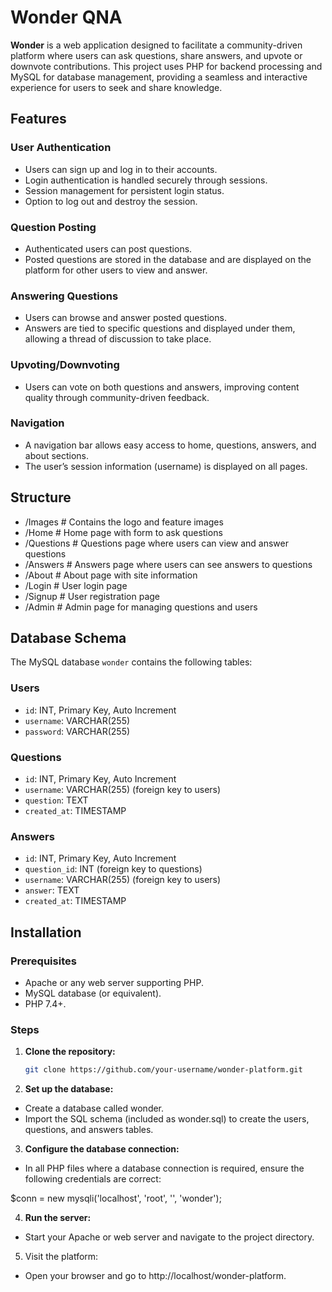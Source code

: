 # Wonder QNA

**Wonder** is a web application designed to facilitate a community-driven platform where users can ask questions, share answers, and upvote or downvote contributions. This project uses PHP for backend processing and MySQL for database management, providing a seamless and interactive experience for users to seek and share knowledge.

## Features

### User Authentication
- Users can sign up and log in to their accounts.
- Login authentication is handled securely through sessions.
- Session management for persistent login status.
- Option to log out and destroy the session.

### Question Posting
- Authenticated users can post questions.
- Posted questions are stored in the database and are displayed on the platform for other users to view and answer.

### Answering Questions
- Users can browse and answer posted questions.
- Answers are tied to specific questions and displayed under them, allowing a thread of discussion to take place.

### Upvoting/Downvoting
- Users can vote on both questions and answers, improving content quality through community-driven feedback.

### Navigation
- A navigation bar allows easy access to home, questions, answers, and about sections.
- The user’s session information (username) is displayed on all pages.


## Structure

- /Images             # Contains the logo and feature images
- /Home               # Home page with form to ask questions
- /Questions          # Questions page where users can view and answer questions
- /Answers            # Answers page where users can see answers to questions
- /About              # About page with site information
- /Login              # User login page
- /Signup             # User registration page
- /Admin              # Admin page for managing questions and users


## Database Schema

The MySQL database `wonder` contains the following tables:

### Users
- `id`: INT, Primary Key, Auto Increment
- `username`: VARCHAR(255)
- `password`: VARCHAR(255)

### Questions
- `id`: INT, Primary Key, Auto Increment
- `username`: VARCHAR(255) (foreign key to users)
- `question`: TEXT
- `created_at`: TIMESTAMP

### Answers
- `id`: INT, Primary Key, Auto Increment
- `question_id`: INT (foreign key to questions)
- `username`: VARCHAR(255) (foreign key to users)
- `answer`: TEXT
- `created_at`: TIMESTAMP

## Installation

### Prerequisites
- Apache or any web server supporting PHP.
- MySQL database (or equivalent).
- PHP 7.4+.

### Steps

1. **Clone the repository:**

   ```bash
   git clone https://github.com/your-username/wonder-platform.git
   
2. **Set up the database:**

- Create a database called wonder.
- Import the SQL schema (included as wonder.sql) to create the users, questions, and answers tables.

3. **Configure the database connection:**

- In all PHP files where a database connection is required, ensure the following credentials are correct:

$conn = new mysqli('localhost', 'root', '', 'wonder');

4. **Run the server:**

- Start your Apache or web server and navigate to the project directory.

5. Visit the platform:

- Open your browser and go to http://localhost/wonder-platform.








 
